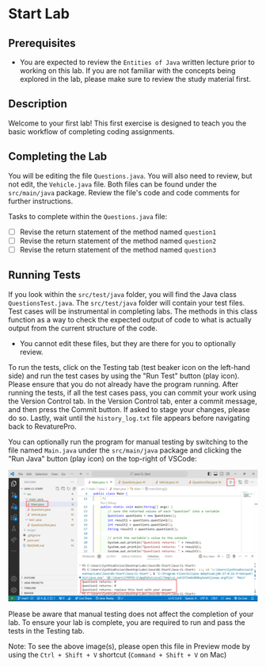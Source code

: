 # Start Lab

## Prerequisites
- You are expected to review the `Entities of Java` written lecture prior to working on this lab. If you are not familiar with the concepts being explored in the lab, please make sure to review the study material first.

## Description
Welcome to your first lab! This first exercise is designed to teach you the basic workflow of completing coding assignments.

## Completing the Lab
You will be editing the file `Questions.java`. You will also need to review, but not edit, the `Vehicle.java` file. Both files can be found under the `src/main/java` package. Review the file's code and code comments for further instructions.

Tasks to complete within the `Questions.java` file:
- [ ] Revise the return statement of the method named `question1`
- [ ] Revise the return statement of the method named `question2`
- [ ] Revise the return statement of the method named `question3`

## Running Tests
If you look within the `src/test/java` folder, you will find the Java class `QuestionsTest.java`. The `src/test/java` folder will contain your test files.  Test cases will be instrumental in completing labs. The methods in this class function as a way to check the expected output of code to what is actually output from the current structure of the code. 
- You cannot edit these files, but they are there for you to optionally review.

To run the tests, click on the Testing tab (test beaker icon on the left-hand side) and run the test cases by using the "Run Test" button (play icon). Please ensure that you do not already have the program running. After running the tests, if all the test cases pass, you can commit your work using the Version Control tab. In the Version Control tab, enter a commit message, and then press the Commit button. If asked to stage your changes, please do so. Lastly, wait until the `history_log.txt` file appears before navigating back to RevaturePro.

You can optionally run the program for manual testing by switching to the file named `Main.java` under the `src/main/java` package and clicking the "Run Java" button (play icon) on the top-right of VSCode:

![manual testing example](/images/manual-testing.png)

Please be aware that manual testing does not affect the completion of your lab. To ensure your lab is complete, you are required to run and pass the tests in the Testing tab.

Note: To see the above image(s), please open this file in Preview mode by using the `Ctrl + Shift + V` shortcut (`Command + Shift + V` on Mac)
